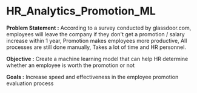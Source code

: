 # HR_Analytics_Promotion_ML

**Problem Statement :** 
According to a survey conducted by glassdoor.com, employees will leave the company if they don't get a promotion / salary increase within 1 year, 
Promotion makes employees more productive, 
All processes are still done manually,
Takes a lot of time and HR personnel.

**Objective :**
Create a machine learning model that can help HR determine whether an employee is worth the promotion or not

**Goals :** 
Increase speed and effectiveness in the employee promotion evaluation process


